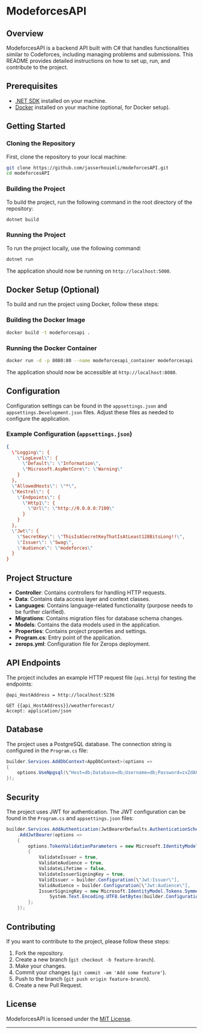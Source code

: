 
# ModeforcesAPI

## Overview

ModeforcesAPI is a backend API built with C# that handles functionalities similar to Codeforces, including managing problems and submissions. This README provides detailed instructions on how to set up, run, and contribute to the project.

## Prerequisites

- [.NET SDK](https://dotnet.microsoft.com/download) installed on your machine.
- [Docker](https://www.docker.com/get-started) installed on your machine (optional, for Docker setup).

## Getting Started

### Cloning the Repository

First, clone the repository to your local machine:

```bash
git clone https://github.com/jasserhouimli/modeforcesAPI.git
cd modeforcesAPI
```

### Building the Project

To build the project, run the following command in the root directory of the repository:

```bash
dotnet build
```

### Running the Project

To run the project locally, use the following command:

```bash
dotnet run
```

The application should now be running on `http://localhost:5000`.

## Docker Setup (Optional)

To build and run the project using Docker, follow these steps:

### Building the Docker Image

```bash
docker build -t modeforcesapi .
```

### Running the Docker Container

```bash
docker run -d -p 8080:80 --name modeforcesapi_container modeforcesapi
```

The application should now be accessible at `http://localhost:8080`.

## Configuration

Configuration settings can be found in the `appsettings.json` and `appsettings.Development.json` files. Adjust these files as needed to configure the application.

### Example Configuration (`appsettings.json`)

```json
{
  \"Logging\": {
    \"LogLevel\": {
      \"Default\": \"Information\",
      \"Microsoft.AspNetCore\": \"Warning\"
    }
  },
  \"AllowedHosts\": \"*\",
  \"Kestrel\": {
    \"Endpoints\": {
      \"Http1\": {
        \"Url\": \"http://0.0.0.0:7100\"
      }
    }
  },
  \"Jwt\": {
    \"SecretKey\": \"ThisIsASecretKeyThatIsAtLeast128BitsLong!!\",
    \"Issuer\": \"Swag\",
    \"Audience\": \"modeforces\"
  }
}
```

## Project Structure

- **Controller**: Contains controllers for handling HTTP requests.
- **Data**: Contains data access layer and context classes.
- **Languages**: Contains language-related functionality (purpose needs to be further clarified).
- **Migrations**: Contains migration files for database schema changes.
- **Models**: Contains the data models used in the application.
- **Properties**: Contains project properties and settings.
- **Program.cs**: Entry point of the application.
- **zerops.yml**: Configuration file for Zerops deployment.

## API Endpoints

The project includes an example HTTP request file (`api.http`) for testing the endpoints:

```http
@api_HostAddress = http://localhost:5236

GET {{api_HostAddress}}/weatherforecast/
Accept: application/json
```

## Database

The project uses a PostgreSQL database. The connection string is configured in the `Program.cs` file:

```csharp
builder.Services.AddDbContext<AppDbContext>(options =>
{
    options.UseNpgsql(\"Host=db;Database=db;Username=db;Password=zxZdA8BYRGgDbym8\");
});
```

## Security

The project uses JWT for authentication. The JWT configuration can be found in the `Program.cs` and `appsettings.json` files:

```csharp
builder.Services.AddAuthentication(JwtBearerDefaults.AuthenticationScheme)
    .AddJwtBearer(options =>
    {
        options.TokenValidationParameters = new Microsoft.IdentityModel.Tokens.TokenValidationParameters
        {
            ValidateIssuer = true,
            ValidateAudience = true,
            ValidateLifetime = false,
            ValidateIssuerSigningKey = true,
            ValidIssuer = builder.Configuration[\"Jwt:Issuer\"],
            ValidAudience = builder.Configuration[\"Jwt:Audience\"],
            IssuerSigningKey = new Microsoft.IdentityModel.Tokens.SymmetricSecurityKey(
                System.Text.Encoding.UTF8.GetBytes(builder.Configuration[\"Jwt:SecretKey\"]))
        };
    });
```

## Contributing

If you want to contribute to the project, please follow these steps:
1. Fork the repository.
2. Create a new branch (`git checkout -b feature-branch`).
3. Make your changes.
4. Commit your changes (`git commit -am 'Add some feature'`).
5. Push to the branch (`git push origin feature-branch`).
6. Create a new Pull Request.

## License

ModeforcesAPI is licensed under the [MIT License](LICENSE).

---



